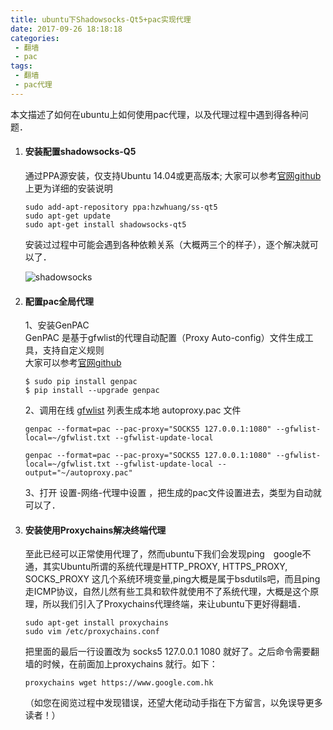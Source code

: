 ```yaml
---
title: ubuntu下Shadowsocks-Qt5+pac实现代理
date: 2017-09-26 18:18:18
categories: 
 - 翻墙
 - pac
tags: 
 - 翻墙
 - pac代理
---
```

本文描述了如何在ubuntu上如何使用pac代理，以及代理过程中遇到得各种问题．
1. #### 安装配置shadowsocks-Q5

   通过PPA源安装，仅支持Ubuntu 14.04或更高版本; 大家可以参考[官网github](https://github.com/shadowsocks/shadowsocks-qt5/wiki/%E5%AE%89%E8%A3%85%E6%8C%87%E5%8D%97)上更为详细的安装说明

   ```
   sudo add-apt-repository ppa:hzwhuang/ss-qt5
   sudo apt-get update
   sudo apt-get install shadowsocks-qt5
   ```

   安装过过程中可能会遇到各种依赖关系（大概两三个的样子），逐个解决就可以了．

   ![shadowsocks](https://res.ycwang.top/static/img/2017/shadowsocks.png)

2. #### 配置pac全局代理

   1、安装GenPAC  
   GenPAC 是基于gfwlist的代理自动配置（Proxy Auto-config）文件生成工具，支持自定义规则  
   大家可以参考[官网github](https://github.com/JinnLynn/GenPAC)  

   ```shell
   $ sudo pip install genpac
   $ pip install --upgrade genpac
   ```
   2、调用在线 [gfwlist](https://raw.githubusercontent.com/gfwlist/gfwlist/master/gfwlist.txt) 列表生成本地 autoproxy.pac 文件  

   ```
   genpac --format=pac --pac-proxy="SOCKS5 127.0.0.1:1080" --gfwlist-local=~/gfwlist.txt --gfwlist-update-local

   genpac --format=pac --pac-proxy="SOCKS5 127.0.0.1:1080" --gfwlist-local=~/gfwlist.txt --gfwlist-update-local --output="~/autoproxy.pac"
   ```

   3、打开 设置-网络-代理中设置 ，把生成的pac文件设置进去，类型为自动就可以了．

3. #### 安装使用Proxychains解决终端代理

   至此已经可以正常使用代理了，然而ubuntu下我们会发现ping　google不通，其实Ubuntu所谓的系统代理是HTTP_PROXY, HTTPS_PROXY, SOCKS_PROXY 这几个系统环境变量,ping大概是属于bsdutils吧，而且ping走ICMP协议，自然儿然有些工具和软件就使用不了系统代理，大概是这个原理，所以我们引入了Proxychains代理终端，来让ubuntu下更好得翻墙．

   ```
   sudo apt-get install proxychains
   sudo vim /etc/proxychains.conf
   ```

   把里面的最后一行设置改为 socks5 127.0.0.1 1080 就好了。之后命令需要翻墙的时候，在前面加上proxychains 就行。如下：

   ```
   proxychains wget https://www.google.com.hk
   ```

   （如您在阅览过程中发现错误，还望大佬动动手指在下方留言，以免误导更多读者！）



